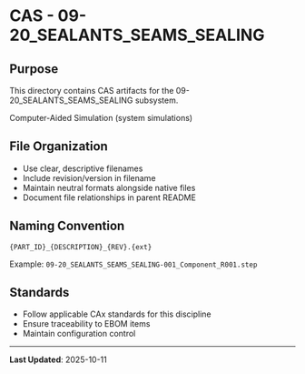 # CAS - 09-20_SEALANTS_SEAMS_SEALING

## Purpose

This directory contains CAS artifacts for the 09-20_SEALANTS_SEAMS_SEALING subsystem.

Computer-Aided Simulation (system simulations)

## File Organization

- Use clear, descriptive filenames
- Include revision/version in filename
- Maintain neutral formats alongside native files
- Document file relationships in parent README

## Naming Convention

```
{PART_ID}_{DESCRIPTION}_{REV}.{ext}
```

Example: `09-20_SEALANTS_SEAMS_SEALING-001_Component_R001.step`

## Standards

- Follow applicable CAx standards for this discipline
- Ensure traceability to EBOM items
- Maintain configuration control

---

**Last Updated**: 2025-10-11

